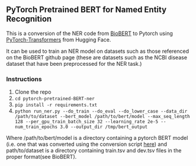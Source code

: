 ## PyTorch Pretrained BERT for Named Entity Recognition
This is a conversion of the NER code from [BioBERT](https://github.com/dmis-lab/biobert) to Pytorch using [PyTorch-Transformers](https://github.com/huggingface/pytorch-transformers) from Hugging Face.

It can be used to train an NER model on datasets such as those referenced on the BioBERT github page (these are datasets such as the NCBI disease dataset that have been preprocessed for the NER task.)

### Instructions
1. Clone the repo
2. `cd pytorch-pretrained-BERT-ner`
3. `pip install -r requirements.txt`
4. `python run_ner.py --do_train --do_eval --do_lower_case --data_dir /path/to/dataset --bert_model /path/to/bert/model --max_seq_length 128 --per_gpu_train_batch_size 32 --learning_rate 2e-5 --num_train_epochs 3.0 --output_dir /tmp/bert_output`

Where /path/to/bert/model is a directory containing a pytorch BERT model (i.e. one that was converted using the conversion script [here](https://github.com/huggingface/pytorch-transformers/blob/master/pytorch_transformers/convert_tf_checkpoint_to_pytorch.py)) and path/to/dataset is a directory containing train.tsv and dev.tsv files in the proper format(see BioBERT).
